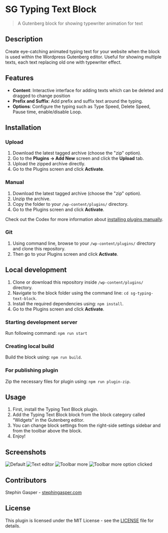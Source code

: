 # SG Typing Text Block

> A Gutenberg block for showing typewriter animation for text

## Description

Create eye-catching animated typing text for your website when the block is used within the Wordpress Gutenberg editor. Useful for showing multiple texts, each text replacing old one with typewriter effect.

## Features

- **Content**: Interactive interface for adding texts which can be deleted and dragged to change position
- **Prefix and Suffix**: Add prefix and suffix text around the typing.
- **Options**: Configure the typing such as Type Speed, Delete Speed, Pause time, enable/disable Loop.

## Installation

### Upload

1. Download the latest tagged archive (choose the "zip" option).
2. Go to the **Plugins -> Add New** screen and click the **Upload** tab.
3. Upload the zipped archive directly.
4. Go to the Plugins screen and click **Activate**.

### Manual

1. Download the latest tagged archive (choose the "zip" option).
2. Unzip the archive.
3. Copy the folder to your `/wp-content/plugins/` directory.
4. Go to the Plugins screen and click **Activate**.

Check out the Codex for more information about [installing plugins manually](http://codex.wordpress.org/Managing_Plugins#Manual_Plugin_Installation).

### Git

1. Using command line, browse to your `/wp-content/plugins/` directory and clone this repository.
2. Then go to your Plugins screen and click **Activate**.

## Local development

1. Clone or download this repository inside `/wp-content/plugins/` directory.
2. Navigate to the block folder using the command line: `cd sg-typing-text-block`.
3. Install the required dependencies using: `npm install`.
4. Go to the Plugins screen and click **Activate**.

### Starting development server

Run following command: `npm run start`

### Creating local build

Build the block using: `npm run build`.

### For publishing plugin

Zip the necessary files for plugin using: `npm run plugin-zip`.

## Usage

1. First, install the Typing Text Block plugin.
2. Add the Typing Text Block block from the block category called “Widgets” in the Gutenberg editor.
3. You can change block settings from the right-side settings sidebar and from the toolbar above the block.
4. Enjoy!

## Screenshots

![Default](https://i.postimg.cc/d1zJvd1v/Default-view.png)
![Text editor](https://i.postimg.cc/pdLWBR4N/text-editor.png)
![Toolbar more](https://i.postimg.cc/65t8FJG3/toolbar-more.png)
![Toolbar more option clicked](https://i.postimg.cc/wB46fnY1/toolbar-more-option-clicked.png)

## Contributors

Stephin Gasper - [stephingasper.com](https://stephin-gasper.vercel.app/)

## License

This plugin is licensed under the MIT License - see the [LICENSE](LICENSE) file for details.
